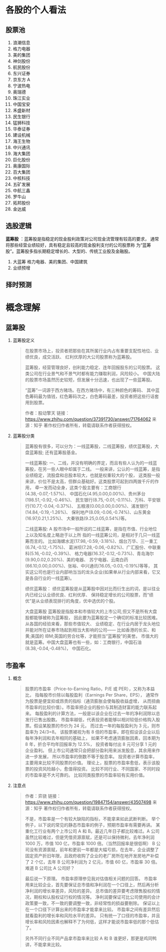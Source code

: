 各股的个人看法
==============

股票池
------

1.  浪潮信息
2.  格力电器
3.  美的集团
4.  神剑股份
5.  航民股份
6.  东兴证券
7.  京东方 A
8.  宁波热电
9.  奥瑞德
10. 珠江实业
11. 中国宝安
12. 禾盛新材
13. 民生银行
14. 猛狮科技
15. 华泰证券
16. 建设机械
17. 海王生物
18. 中兴通讯
19. 海大集团
20. 巨化股份
21. 奥康国际
22. 百大集团
23. 中核科技
24. 五矿发展
25. 中航三鑫
26. 罗牛山
27. 拓邦股份
28. 金达威

选股逻辑
--------

**蓝筹股** ：蓝筹股是指稳定的现金股利政策对公司现金流管理有较高的要求， 通常将那些经营业绩较好，具有稳定且较高的现金股利支付的公司股票称 为“蓝筹股”。蓝筹股多指长期稳定增长的、大型的、传统工业股及金融股。

1.  大蓝筹 格力电器、美的集团、中国建筑
2.  业绩预增

择时预测
--------

概念理解
========

蓝筹股
------

1.  蓝筹股定义

    > 在股票市场上，投资者把那些在其所属行业内占有重要支配性地位、业绩优良，成交活跃、 红利优厚的大公司股票称为蓝筹股。
    >
    > 蓝筹股，经营管理良好，创利能力稳定、连年回报股东的公司股票。 这类公司在行业景气和不景气时都有能力赚取利润，风险较小。 中国大陆的股票市场虽然历史较短，但发展十分迅速，也出现了一些蓝筹股。
    >
    > “蓝筹”一词源于西方赌场。在西方赌场中，有三种颜色的筹码、 其中蓝色筹码最为值钱，红色筹码次之，白色筹码最差，投资者把这些行话套用到股票。
    >
    > 作者：股动擎天 链接：https://www.zhihu.com/question/37391730/answer/71764062 来源：知乎 著作权归作者所有，转载请联系作者获得授权。

2.  蓝筹股分类

    > 蓝筹股有很多，可以分为：一线蓝筹股，二线蓝筹股，绩优蓝筹股，大盘蓝筹股; 还有蓝筹股基金。
    >
    > 一线蓝筹股: 一、二线，并没有明确的界定，而且有些人认为的一线蓝筹股，在另一些人眼中却属于二线。 一般来讲，公认的一线蓝筹，是指业绩稳定，流股盘和总股本较大，也就是权重较大的个股， 这类股一般来讲，价位不是太高，但群众基础好。这类股票可起到四两拨千斤的作用， 牵一发而动全身，这类个股主要有：工商银行(4.38,-0.07,-1.57%)、 中国石化(4.95,0.00,0.00%)、贵州茅台(198.51,-0.92,-0.46%)、 民生银行(8.75,-0.01,-0.11%)、万科、平安银行(10.77,-0.04,-0.37%)、 五粮液(0.00,0.00,0.00%)、浦发银行(14.84,-0.19,-1.26%)、 保利地产(8.09,-0.06,-0.74%)、山东黄金(16.97,0.21,1.25%)、 大秦铁路(9.25,0.05,0.54%)等。
    >
    > 二线蓝筹股: A 股市场中一般所说的二线蓝筹，是指在市值、行业地位上以及知名度上略逊于以上所 指的一线蓝筹公司，是相对于几只一线蓝筹而言的。 比如海螺水泥(17.98,-0.59,-3.18%)、烟台万华、三一重工(6.74,-0.12,-1.75%)、 葛洲坝(7.28,-0.06,-0.82%)、广汇股份、中联重科(5.16,-0.02,-0.39%)、 格力电器(16.37,-0.12,-0.73%)、青岛海尔(9.90,0.02,0.20%)、美的电器、 苏宁电器、云南白药(66.10,0.00,0.00%)、张裕、中兴通讯(16.05,-0.03,-0.19%)等等， 其实这公司也是行业内部响当当的龙头企业(如果单从行业内部来看，它又是各自行业的一线蓝筹)。
    >
    > 绩优蓝筹股： 绩优蓝筹股是从蓝筹股中因对比而衍生出的词，是以往业内已经公认业绩优良、红利优厚、 保持稳定增长的公司股票，而“绩优”是从业绩表现排行的角度，优中选优的个股。
    >
    > 大盘蓝筹股 蓝筹股是指股本和市值较大的上市公司,但又不是所有大盘股都能够被称为蓝筹股， 因此要为蓝筹股定一个确切的标准比较困难。从各国的经验来看，那些市值较大、 业绩稳定、在行业内居于龙头地位并能对所在证券市场起到相当大影响的公司—— 比如香港的长实、和黄;美国的 IBM;英国的劳合社等，才能担当“蓝筹股”的美誉。 市值大的就是蓝筹。中国大盘蓝筹也有一些，如：工商银行，中国石油(8.38,-0.04,-0.48%)， 中国石化。

市盈率
------

1.  概念

    > 股票的市盈率（Price-to-Earning Ratio，P/E 或 PER），又称为本益比， 指每股市价除以每股盈利（Earnings Per Share，EPS）， 通常作为股票是便宜抑或昂贵的指标（通货膨胀会使每股收益虚增， 从而扭曲市盈率的比较价值）。市盈率把企业的股价与其制造财富的能力联系起来。 每股盈利的计算方法，一般是以该企业在过去一年的净利润除以总发行已售出股数。 市盈率越低，代表投资者能够以相对较低价格购入股票。假设某股票的市价为 24 元， 而过去一年的每股盈利为 3 元，则市盈率为 24/3=8。 该股票被视为有 8 倍的市盈率，即在假设该企业以后每年净利润和去年相同的基础上， 如果不考虑通货膨胀因素，回本期为 8 年，折合平均年回报率为 12.5%， 投资者每付出 8 元可分享 1 元的企业盈利。 但上市公司通常只会把部分盈利用来派发股息，其余用来作进一步发展， 所以市盈率的倒数不等于股息率。 投资者计算市盈率，主要用来比较不同股票的价值。 理论上，股票的市盈率愈低，表示该股票的投资风险越小，愈值得投资。 比较不同行业、不同国家、不同时段的市盈率是不大可靠的。 比较同类股票的市盈率较有实用价值。

2.  注意点

    > 作者：弈骁 链接：https://www.zhihu.com/question/19847154/answer/43507498 来源：知乎 著作权归作者所有，转载请联系作者获得授权。
    >
    > 不是，市盈率是一个有较大缺陷的指标，不能拿来如此武断判断。 举个例子，以下说的常见的静态市盈率的例子，预期市盈率有需要再讲。 某重化工行业有两个上市公司 A 和 B。最近几年日子都比较难过。A 公司虽然比较难过，但是凭借资源禀赋，还是可以保持微利，去年净利润 1000 万，市值 100 亿，市盈率 1000 倍。（当然回报率是很低啊） B 公司没有资源禀赋，前年和更前一年都是大幅亏损，在去年，企业调整了固定资产折旧年限，且政府收购了企业的老厂房所在地开发房地产补偿了 2 个亿，去年 B 公司净利润为 2 亿元，市值 60 亿，市盈率 30 倍。 难道 B 公司比 A 公司好？
    >
    > 最后说一下原理。 市盈率原理参见我对估值相关问题的回答。 市盈率用来比较企业，首先要保证总市值和净利润在一个口径上，然后再分析净利润的增长率差异，风险的差异。 总市值的差异要考虑限售股权的情况，期权和认股权证行权的情况等。 净利润要保证可比公司使用的会计政策要一致，不一致的要调整一致，非经常性的损益要剔除。 保证以上在一个口径下计算出来的市盈率才能拿来比较。 市盈率之间有差异然后就看盈利的增长率和风险水平的差异。 只有统一了口径的市盈率，并且增长率和风险因素也解释不了为何低，这样才能说市盈率低的那个低估了。
    >
    > 另外不同行业不同产品拿市盈率来比较 A 和 B 谁更好，那更是鸡同鸭讲，不能拿来比较。
